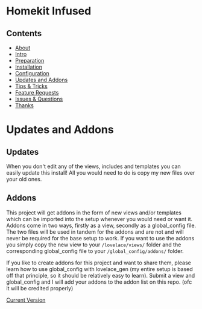 # Homekit Infused

## Contents
- [About](index.md)
- [Intro](intro.md)
- [Preparation](preparation.md)
- [Installation](installation.md)
- [Configuration](configuration.md)
- [Updates and Addons](updates.md)
- [Tips & Tricks](tips.md)
- [Feature Requests](requests.md)
- [Issues & Questions](issues.md)
- [Thanks](thanks.md)

# Updates and Addons
## Updates
When you don't edit any of the views, includes and templates you can easily update this install! All you would need to do is copy my new files over your old ones.

## Addons
This project will get addons in the form of new views and/or templates which can be imported into the setup whenever you would need or want it.
Addons come in two ways, firstly as a view, secondly as a global_config file. The two files will be used in tandem for the addons and are not and will never be required for the base setup to work.
If you want to use the addons you simply copy the new view to your `/lovelace/views/` folder and the corresponding global_config file to your `/global_config/addons/` folder.

If you like to create addons for this project and want to share them, please learn how to use global_config with lovelace_gen (my entire setup is based off that principle, so it should be relatively easy to learn). Submit a view and global_config and I will add your addons to the addon list on this repo. (ofc it will be credited properly)

[Current Version](version.html)
